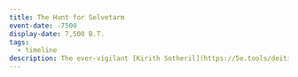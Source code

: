 ```yaml
---
title: The Hunt for Selvetarm
event-date: -7500
display-date: 7,500 B.T.
tags:
  - timeline
description: The ever-vigilant [Kirith Sotheril](https://5e.tools/deities.html#kirith%20sotheril_elven_mtf) divines the intent of Selvetarm's long absence, and The Seldarine begin a galaxy spanning search for him and his growing armies.
---
```

